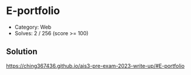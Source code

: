 # E-portfolio
- Category: Web
- Solves: 2 / 256 (score >= 100)

## Solution
https://ching367436.github.io/ais3-pre-exam-2023-write-up/#E-portfolio